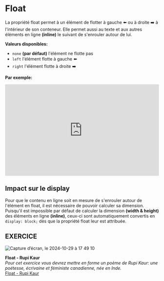 # Float
La propriété float permet à un élément de flotter à gauche ⬅️ ou à droite ➡️ à l'intérieur de son conteneur. Elle permet aussi au texte et aux autres éléments en ligne **(inline)** le suivant de s'enrouler autour de lui.

**Valeurs disponibles:**

- `none` **(par défaut)** l'élément ne flotte pas
- `left` l'élément flotte à gauche ⬅️
- `right` l'élément flotte à droite ➡️

**Par exemple:**

<iframe height="300" style="width: 100%;" scrolling="no" title="Float" src="https://codepen.io/tim-momo/embed/XWBYPjO?default-tab=html%2Cresult" frameborder="no" loading="lazy" allowtransparency="true" allowfullscreen="true">
  See the Pen <a href="https://codepen.io/tim-momo/pen/XWBYPjO">
  Float</a> by TIM Montmorency (<a href="https://codepen.io/tim-momo">@tim-momo</a>)
  on <a href="https://codepen.io">CodePen</a>.
</iframe>

## Impact sur le display

Pour que le contenu en ligne soit en mesure de s'enrouler autour de l'élément en float, il est nécessaire de pouvoir calculer sa dimension. Puisqu'il est impossible par défaut de calculer la dimension **(width & height)** des éléments en ligne **(inline)**, ceux-ci sont automatiquement convertis en `display: block;` dès que la propriété float leur est attribuée.





## EXERCICE

<div class="grid grid-auto" markdown>

![Capture d’écran, le 2024-10-29 à 17 49 10](https://github.com/user-attachments/assets/5fe24628-51df-4f55-aaf2-e1479117a4a5)

  **Float - Rupi Kaur**<br>
  _Pour cet exercice vous devrez mettre en forme un poème de Rupi Kaur: une poétesse, écrivaine et féministe canadienne, née en Inde._<br>
  [Float - Rupi Kaur](../exercices/rupi-kaur.md)
</div>
